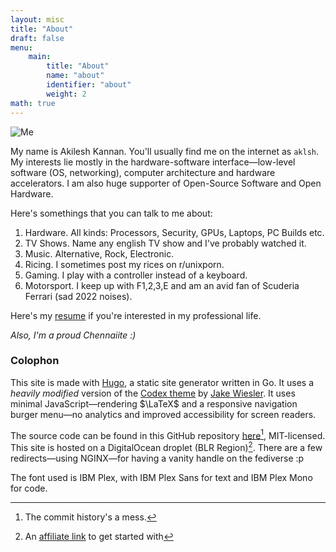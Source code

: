 ```yaml
---
layout: misc
title: "About"
draft: false
menu:
    main:
        title: "About"
        name: "about"
        identifier: "about"
        weight: 2
math: true
---
```

<img src="https://cdn.aklsh.me/memoji.png" alt="Me" class="avatar">

My name is Akilesh Kannan. You'll usually find me on the internet as `aklsh`. My interests lie mostly in the hardware-software interface—low-level software (OS, networking), computer architecture and hardware accelerators. I am also huge supporter of Open-Source Software and Open Hardware.

Here's somethings that you can talk to me about:

1. Hardware. All kinds: Processors, Security, GPUs, Laptops, PC Builds etc.
2. TV Shows. Name any english TV show and I've probably watched it.
3. Music. Alternative, Rock, Electronic.
4. Ricing. I sometimes post my rices on r/unixporn.
5. Gaming. I play with a controller instead of a keyboard.
6. Motorsport. I keep up with F1,2,3,E and am an avid fan of Scuderia Ferrari (sad 2022 noises).

Here's my [resume](https://cdn.aklsh.me/resume.pdf) if you're interested in my professional life.

_Also, I'm a proud Chennaiite :)_

### Colophon
This site is made with [Hugo](https://github.com/gohugoio/hugo), a static site generator written in Go. It uses a _heavily modified_ version of the [Codex theme](https://github.com/jakewies/hugo-theme-codex) by [Jake Wiesler](https://www.jakewiesler.com). It uses minimal JavaScript—rendering $\LaTeX$ and a responsive navigation burger menu—no analytics and improved accessibility for screen readers.

The source code can be found in this GitHub repository [here](https://github.com/aklsh/website)[^1], MIT-licensed. This site is hosted on a DigitalOcean droplet (BLR Region)[^2]. There are a few redirects—using NGINX—for having a vanity handle on the fediverse :p

The font used is IBM Plex, with IBM Plex Sans for text and IBM Plex Mono for code.

[^1]: The commit history's a mess.
[^2]: An [affiliate link](https://m.do.co/c/1f52410590e7) to get started with
